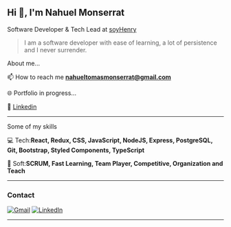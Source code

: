 ## Hi 👋, I'm Nahuel Monserrat
Software Developer & Tech Lead at <a href="https://www.soyhenry.com/">soyHenry</a>

> I am a software developer with ease of learning, a lot of persistence and I never surrender.

About me...

📫 How to reach me **nahueltomasmonserrat@gmail.com**

🌐 Portfolio in progress...

👔 <a href="https://www.linkedin.com/in/nahuelmonserrat/">Linkedin</a>

---

Some of my skills

💻 Tech:**React, Redux, CSS, JavaScript, NodeJS, Express, PostgreSQL, Git, Bootstrap, Styled Components, TypeScript** 

🤝 Soft:**SCRUM, Fast Learning, Team Player, Competitive, Organization and Teach**

---

<h3 align="left">Contact</h3>

[![Gmail](https://img.shields.io/badge/-GMAIL-D14836?style=for-the-badge&logo=gmail&logoColor=white)](mailto:nahueltomasmonserrat@gmail.com)
[![LinkedIn](https://img.shields.io/badge/-LINKEDIN-0077B5?style=for-the-badge&logo=linkedin&logoColor=white)](https://www.linkedin.com/in/https://www.linkedin.com/in/nahuelmonserrat//)

---


